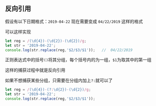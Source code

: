 ## 反向引用

假设有以下日期格式：```2019-04-22```
现在需要变成 ```04/22/2019``` 这样的格式

可以这样实现
``` javascript
let reg = /(\d{4})-(\d{2})-(\d{2})/g;
let str = '2019-04-22';
console.log(str.replace(reg,'$2/$3/$1'));	//	04/22/2019
```

正则表达式中的括号`()`将其分组，每个括号内的为一组，`$1`为取其中的第一组

这样的捕获过程中就是反向引用

如果不想捕获某些分组，只需要在分组内加上`?:`就可以了
```javascript
let reg = /(\d{4})-(?:\d{2})-(\d{2})/g;
let str = '2019-04-22';
console.log(str.replace(reg,'$2/$3/$1'));	
```